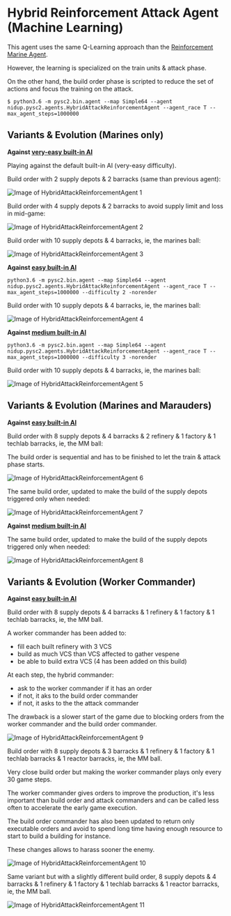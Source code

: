 Hybrid Reinforcement Attack Agent (Machine Learning)
====================================================

This agent uses the same Q-Learning approach than the [Reinforcement Marine Agent](reinforcement_marine_agent.md).

However, the learning is specialized on the train units & attack phase.

On the other hand, the build order phase is scripted to reduce the set of actions and focus the training on the attack.

```
$ python3.6 -m pysc2.bin.agent --map Simple64 --agent nidup.pysc2.agents.HybridAttackReinforcementAgent --agent_race T --max_agent_steps=1000000
```

Variants & Evolution (Marines only)
-----------------------------------

**Against [very-easy built-in AI](https://github.com/deepmind/pysc2/blob/master/pysc2/env/sc2_env.py#L51)**

Playing against the default built-in AI (very-easy difficulty).

Build order with 2 supply depots & 2 barracks (same than previous agent):

![Image of HybridAttackReinforcementAgent 1](HybridAttackReinforcementAgent_2_supply_2_rax.png)

Build order with 4 supply depots & 2 barracks to avoid supply limit and loss in mid-game:

![Image of HybridAttackReinforcementAgent 2](HybridAttackReinforcementAgent_4_supply_2_rax.png)

Build order with 10 supply depots & 4 barracks, ie, the marines ball:

![Image of HybridAttackReinforcementAgent 3](HybridAttackReinforcementAgent_10_supply_4_rax.png)

**Against [easy built-in AI](https://github.com/deepmind/pysc2/blob/master/pysc2/env/sc2_env.py#L51)**

```
python3.6 -m pysc2.bin.agent --map Simple64 --agent nidup.pysc2.agents.HybridAttackReinforcementAgent --agent_race T --max_agent_steps=1000000 --difficulty 2 -norender
```

Build order with 10 supply depots & 4 barracks, ie, the marines ball:

![Image of HybridAttackReinforcementAgent 4](HybridAttackReinforcementAgent_10_supply_4_rax-easy.png)

**Against [medium built-in AI](https://github.com/deepmind/pysc2/blob/master/pysc2/env/sc2_env.py#L51)**

```
python3.6 -m pysc2.bin.agent --map Simple64 --agent nidup.pysc2.agents.HybridAttackReinforcementAgent --agent_race T --max_agent_steps=1000000 --difficulty 3 -norender
```

Build order with 10 supply depots & 4 barracks, ie, the marines ball:

![Image of HybridAttackReinforcementAgent 5](HybridAttackReinforcementAgent_10_supply_4_rax-medium.png)


Variants & Evolution (Marines and Marauders)
--------------------------------------------

**Against [easy built-in AI](https://github.com/deepmind/pysc2/blob/master/pysc2/env/sc2_env.py#L51)**

Build order with 8 supply depots & 4 barracks & 2 refinery & 1 factory & 1 techlab barracks, ie, the MM ball:

The build order is sequential and has to be finished to let the train & attack phase starts.

![Image of HybridAttackReinforcementAgent 6](HybridAttackReinforcementAgent_8_supply_4_rax_2ref_1fac_1lab-easy.png)

The same build order, updated to make the build of the supply depots triggered only when needed:

![Image of HybridAttackReinforcementAgent 7](HybridAttackReinforcementAgent_8_supply_4_rax_2ref_1fac_1lab-2-easy.png)

**Against [medium built-in AI](https://github.com/deepmind/pysc2/blob/master/pysc2/env/sc2_env.py#L51)**

The same build order, updated to make the build of the supply depots triggered only when needed:

![Image of HybridAttackReinforcementAgent 8](HybridAttackReinforcementAgent_8_supply_4_rax_2ref_1fac_1lab-2-medium.png)


Variants & Evolution (Worker Commander)
---------------------------------------

**Against [easy built-in AI](https://github.com/deepmind/pysc2/blob/master/pysc2/env/sc2_env.py#L51)**

Build order with 8 supply depots & 4 barracks & 1 refinery & 1 factory & 1 techlab barracks, ie, the MM ball.

A worker commander has been added to:
  - fill each built refinery with 3 VCS
  - build as much VCS than VCS affected to gather vespene
  - be able to build extra VCS (4 has been added on this build)

At each step, the hybrid commander:
  - ask to the worker commander if it has an order
  - if not, it aks to the build order commander
  - if not, it asks to the the attack commander

The drawback is a slower start of the game due to blocking orders from the worker commander and the build order commander.

![Image of HybridAttackReinforcementAgent 9](HybridAttackReinforcementAgent_8_supply_4_rax_1ref_1fac_1lab-worker-easy.png)

Build order with 8 supply depots & 3 barracks & 1 refinery & 1 factory & 1 techlab barracks & 1 reactor barracks, ie, the MM ball.

Very close build order but making the worker commander plays only every 30 game steps.

The worker commander gives orders to improve the production, it's less important than build order and attack commanders and can be called less often to accelerate the early game execution.

The build order commander has also been updated to return only executable orders and avoid to spend long time having enough resource to start to build a building for instance.

These changes allows to harass sooner the enemy.

![Image of HybridAttackReinforcementAgent 10](HybridAttackReinforcementAgent_8_supply_4_rax_1ref_1fac_1lab-worker-easy-2.png)

Same variant but with a slightly different build order, 8 supply depots & 4 barracks & 1 refinery & 1 factory & 1 techlab barracks & 1 reactor barracks, ie, the MM ball.

![Image of HybridAttackReinforcementAgent 11](HybridAttackReinforcementAgent_8_supply_4_rax_1ref_1fac_1lab-worker-easy-3.png)

